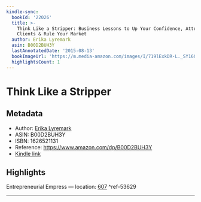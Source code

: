 ```yaml
---
kindle-sync:
  bookId: '22026'
  title: >-
    Think Like a Stripper: Business Lessons to Up Your Confidence, Attract More
    Clients & Rule Your Market
  author: Erika Lyremark
  asin: B00D2BUH3Y
  lastAnnotatedDate: '2015-08-13'
  bookImageUrl: 'https://m.media-amazon.com/images/I/719lExkDR-L._SY160.jpg'
  highlightsCount: 1
---
```

# Think Like a Stripper
## Metadata
* Author: [Erika Lyremark](https://www.amazon.com/Erika-Lyremark/e/B00J3B260O/ref=dp_byline_cont_ebooks_1)
* ASIN: B00D2BUH3Y
* ISBN: 1626521131
* Reference: https://www.amazon.com/dp/B00D2BUH3Y
* [Kindle link](kindle://book?action=open&asin=B00D2BUH3Y)

## Highlights
Entrepreneurial Empress — location: [607](kindle://book?action=open&asin=B00D2BUH3Y&location=607) ^ref-53629

---
